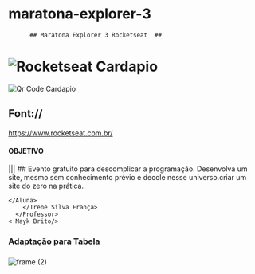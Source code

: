 # maratona-explorer-3
          ## Maratona Explorer 3 Rocketseat  ##
          
# ![Rocketseat  Cardapio](https://user-images.githubusercontent.com/105497075/190028736-7a9fe6a1-0c09-47c9-8619-58c00f6ef27a.png)


![Qr Code   Cardapio](https://user-images.githubusercontent.com/105497075/190029278-94e26939-295e-4a9a-a465-04aa71ec8416.png)


## Font://

https://www.rocketseat.com.br/

#### OBJETIVO ###

||| ## Evento gratuito para descomplicar a programação. Desenvolva um site, mesmo sem conhecimento prévio e decole nesse universo.criar um site do zero na prática.


    </Aluna>
        </Irene Silva França>
      </Professor>
    < Mayk Brito/>
    
   ### Adaptação para Tabela ###
   
   ###

![frame (2)](https://user-images.githubusercontent.com/105497075/190033159-dd22d6e6-40ef-40be-9810-bb1a97940f71.png)

